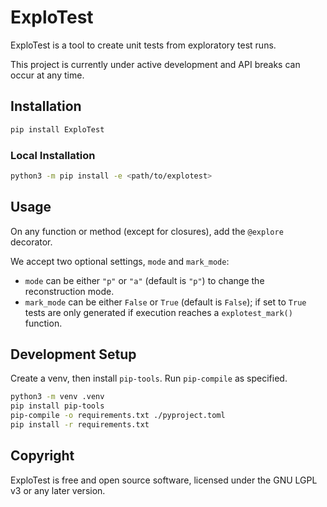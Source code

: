 # ExploTest

ExploTest is a tool to create unit tests from exploratory test runs.

This project is currently under active development and API breaks can occur at any time.

## Installation
```bash
pip install ExploTest
```

### Local Installation

```bash
python3 -m pip install -e <path/to/explotest>
```

## Usage
On any function or method (except for closures), add the `@explore` decorator. 

We accept two optional settings, `mode` and `mark_mode`:
- `mode` can be either `"p"` or `"a"` (default is `"p"`) to change the reconstruction mode.
- `mark_mode` can be either `False` or `True` (default is `False`); if set to `True` tests are only generated if execution reaches a `explotest_mark()` function.

## Development Setup

Create a venv, then install `pip-tools`. Run `pip-compile` as specified.

```bash
python3 -m venv .venv
pip install pip-tools
pip-compile -o requirements.txt ./pyproject.toml
pip install -r requirements.txt
```

## Copyright

ExploTest is free and open source software, licensed under the GNU LGPL v3 or any later version.
